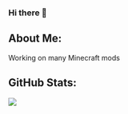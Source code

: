 ### Hi there 👋

## About Me:
Working on many Minecraft mods
## GitHub Stats:
![](https://github-readme-stats.vercel.app/api?username=Cristelknight999&theme=radicalhide_border=false)



<!--
**Cristelknight999/Cristelknight999** is a ✨ _special_ ✨ repository because its `README.md` (this file) appears on your GitHub profile.

Here are some ideas to get you started:

- 🔭 I’m currently working on ...
- 🌱 I’m currently learning ...
- 👯 I’m looking to collaborate on ...
- 🤔 I’m looking for help with ...
- 💬 Ask me about ...
- 📫 How to reach me: ...
- 😄 Pronouns: ...
- ⚡ Fun fact: ...
-->
